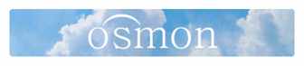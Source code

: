 <a href="https://osmon.dev"><img src="https://github.com/osmon-lang/.github/raw/main/ASSETS/Banner.png" alt="Osmon's Hero Image"></a>
